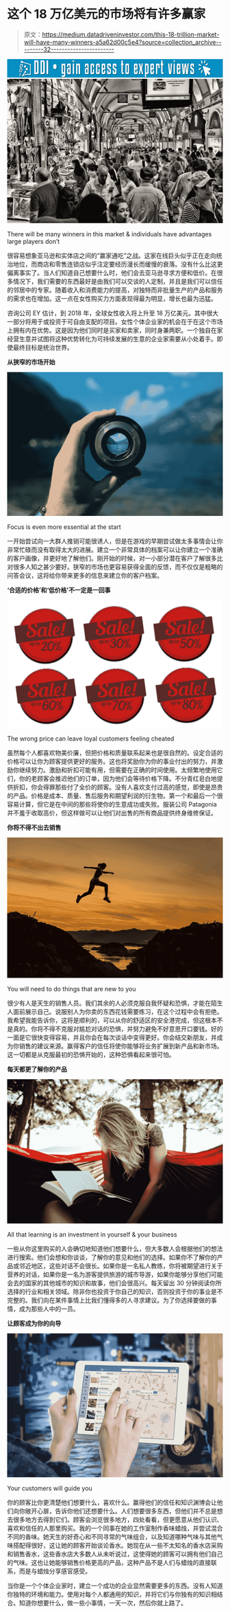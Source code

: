 # 这个 18 万亿美元的市场将有许多赢家

> 原文：<https://medium.datadriveninvestor.com/this-18-trillion-market-will-have-many-winners-a5a62d00c5e4?source=collection_archive---------32----------------------->

[![](img/ba288f165bd9f63121c17869226449c2.png)](http://www.track.datadriveninvestor.com/1126A)![](img/7c75bdbe009c9eeeefb1f97099e82a13.png)

There will be many winners in this market & individuals have advantages large players don’t

很容易想象亚马逊和实体店之间的“赢家通吃”之战。这家在线巨头似乎正在走向统治地位，而商店和零售连锁店似乎注定要经历漫长而缓慢的衰落。没有什么比这更偏离事实了。当人们知道自己想要什么时，他们会去亚马逊寻求方便和低价。在很多情况下，我们需要的东西最好是由我们可以交谈的人定制，并且是我们可以信任的邻居中的专家。随着收入和消费能力的提高，对独特而非批量生产的产品和服务的需求也在增加。这一点在女性购买力方面表现得最为明显，增长也最为迅猛。

咨询公司 EY 估计，到 2018 年，全球女性收入将上升至 18 万亿美元。其中很大一部分将用于或投资于可自由支配的项目。女性个体企业家的机会在于在这个市场上拥有内在优势。这是因为他们同时是买家和卖家，同时身兼两职。一个独自在家经营生意并试图将这种优势转化为可持续发展的生意的企业家需要从小处着手。即使最终目标是统治世界。

**从狭窄的市场开始**

![](img/455ca7a848545019804fd56034e566d2.png)

Focus is even more essential at the start

一开始尝试向一大群人推销可能很诱人，但是在游戏的早期尝试做太多事情会让你非常忙碌而没有取得太大的进展。建立一个非常具体的档案可以让你建立一个准确的客户画像，并更好地了解他们。刚开始的时候，对一小部分潜在客户了解很多比对很多人知之甚少要好。狭窄的市场也更容易获得全面的反馈，而不仅仅是粗略的问答会议，这将给你带来更多的信息来建立你的客户档案。

**‘合适的价格’和‘低价格’不一定是一回事**

![](img/45cc96bf9501018e224cd4d91c009ee5.png)

The wrong price can leave loyal customers feeling cheated

虽然每个人都喜欢物美价廉，但把价格和质量联系起来也是很自然的。设定合适的价格可以让你为顾客提供更好的服务。这也将奖励你为你的事业付出的努力，并激励你继续努力。激励和折扣可能有用，但需要在正确的时间使用。太频繁地使用它们，你的老顾客会推迟他们的订单，因为他们会等待价格下降。不分青红皂白地提供折扣，你会得罪那些付了全价的顾客。没有人喜欢支付过高的感觉，即使是昂贵的产品。价格是成本、质量、售后服务和期望利润的衍生物。第一个和最后一个很容易计算，但它是在中间的那些将使你的生意成功或失败。服装公司 Patagonia 并不羞于收取高价，但这样做可以让他们对出售的所有商品提供终身维修保证。

**你将不得不出去销售**

![](img/535938f74923b5413980de40c90f46f1.png)

You will need to do things that are new to you

很少有人是天生的销售人员。我们其余的人必须克服自我怀疑和恐惧，才能在陌生人面前展示自己。说服别人为你卖的东西花钱需要练习，在这个过程中会有拒绝。我希望我能告诉你，这将是顺利的，可以从你的舒适区的安全港完成，但这根本不是真的。你将不得不克服对尴尬对话的恐惧，并努力避免不好意思开口要钱。好的一面是它很快变得容易，并且你会在每次谈话中变得更好。你会结交新朋友，并成为你销售的建议来源。赢得客户的信任将使你能够将业务扩展到新产品和新市场。这一切都是从克服最初的恐惧开始的，这种恐惧看起来很可怕。

**每天都更了解你的产品**

![](img/90e79a11ceeaaf9c1b619266cbad5be6.png)

All that learning is an investment in yourself & your business

一些从你这里购买的人会确切地知道他们想要什么，但大多数人会根据他们的想法进行搜索。他们会想和你谈谈，了解你的意见和他们的选择。如果你不了解你的产品或邻近地区，这些对话不会很长。如果你是一名私人教练，你将被期望进行关于营养的对话，如果你是一名为游客提供旅游的城市导游，如果你能够分享他们可能会去的国家的其他城市的知识和故事，他们会很高兴。每天留出 30 分钟阅读你所选择的行业和相关领域。除非你也投资于你自己的知识，否则投资于你的事业是不完整的。我们向在某件事情上比我们懂得多的人寻求建议。为了你选择要做的事情，成为那些人中的一员。

**让顾客成为你的向导**

![](img/0291c96e0f375777c89abdbae078a3cb.png)

Your customers will guide you

你的顾客比你更清楚他们想要什么，喜欢什么。赢得他们的信任和知识渊博会让他们向你敞开心扉，告诉你他们还想要什么。人们想要很多东西，但他们并不总是想去很多地方去得到它们。顾客会浏览很多地方，四处看看，但更愿意从他们认识、喜欢和信任的人那里购买。我的一个同事在她的工作室制作香味蜡烛，并尝试混合不同的香味。她天生的好奇心和不同寻常的气味组合，以及知道哪种气味与其他气味搭配得很好，这让她的顾客开始谈论香水。她现在从一些不太知名的香水店采购和销售香水，这些香水店大多数人从未听说过，这使得她的顾客可以拥有他们自己的气味。这也让她能够销售价格更高的产品，这种产品不是人们与蜡烛的直接联系，而是与蜡烛分享感官感受。

当你是一个个体企业家时，建立一个成功的企业显然需要更多的东西。没有人知道你独特的环境和能力。使用对每个人都通用的知识，并将它们与你独有的知识相结合。知道你想要什么，做一些小事情，一天一次，然后你就上路了。